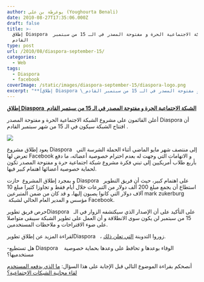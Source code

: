 ```yaml
---
author: يوغرطة بن علي (Youghourta Benali)
date: 2010-08-27T17:35:06.000Z
draft: false
title: >-
  إطلاق Diaspora  الشبكة الاجتماعية الحرة و مفتوحة المصدر في الـ 15 من سبتمبر
  القادم 
type: post
url: /2010/08/diaspora-september-15/
categories:
  - Web
tags:
  - Diaspora
  - facebook
coverImage: /static/images/diaspora-september-15/diaspora-logo.png
excerpt: "**[إطلاق Diaspora \_الشبكة الاجتماعية الحرة و مفتوحة المصدر في الـ 15 من سبتمبر القادم](https://www.it-scoop.com/2010/08/diaspora-september-15/)**\n\nأعلن القائمون على مشروع الشبكة الاجتماعية الحرة و مفتوحة المصدر Diaspora أن \_افتتاح الشبكة سيكون في الـ 15 من شهر سبتمبر القادم.\n\n\n\nيعود إطلاق مشروع Diaspora \_\_إلى منتصف"
---
```

**[إطلاق Diaspora  الشبكة الاجتماعية الحرة و مفتوحة المصدر في الـ 15 من سبتمبر القادم](https://www.it-scoop.com/2010/08/diaspora-september-15/)**

أعلن القائمون على مشروع الشبكة الاجتماعية الحرة و مفتوحة المصدر Diaspora أن  افتتاح الشبكة سيكون في الـ 15 من شهر سبتمبر القادم.

![](/static/images/diaspora-september-15/diaspora-logo.png)

يعود إطلاق مشروع Diaspora   إلى منتصف شهر مايو الماضي أثناء الحملة الشرسة التي تعرض لها Facebook و الاتهامات التي وجهت له بعدم احترام خصوصية أعضائه، ما دفع بأربع طلاب أمريكيين إلى تبني فكرة مشروع شبكة اجتماعية حرة و مفتوحة المصدر تكون لحماية خصوصية أعضائها اهتمام كبير فيها.

و بمجرد إطلاق المشروع  حازت Diaspora   على اهتمام كبير، حيث أن فريق التطوير استطاع أن يجمع مبلغ 200 ألف دولار من التبرعات خلال أيام فقط و تجاوزا كثيرا مبلغ 10 آلاف دولار التي كانوا يصبون إليها، و قد كان من ضمن المتبرعين mark zukerburg  مؤسس و المدير العام الحالي لشبكة Facebook.

حرص فريق تطويرDiaspora   على التأكيد على أن الإصدار الذي سيكتشفه الزوار في الـ 15 من سبتمبر لن يكون سوى الانطلاقة و أن العمل على تطوير الشبكة سيبقى متواصلا على ضوء الاقتراحات و ملاحظات المستخدمين.

لقراءة المزيد عن إطلاق تطويرDiaspora   ، زوروا التدوينة [التي تعلن ذلك](http://www.joindiaspora.com/2010/08/26/overdue-update.html).

\-هل تستطيع Diaspora    الوفاء بوعدها و تحافظ على وعدها بحماية خصوصية مستخدميها؟

أنصحكم بقراءة الموضوع التالي قبل الإجابة على هذا السؤال: [ما الذي يدفعه المستخدم لقاء مجانية الشبكات الاجتماعية؟](https://socialmedia4arab.com/2010/08/social-media-indirect-price/)
